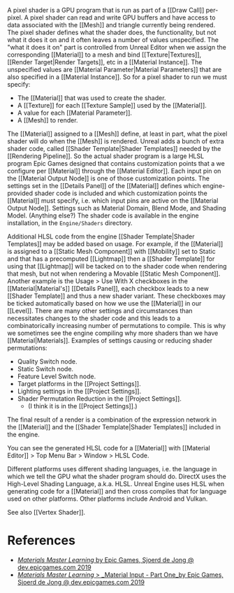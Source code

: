 A pixel shader is a GPU program that is run as part of a [[Draw Call]] per-pixel.
A pixel shader can read and write GPU buffers and have access to data associated with the [[Mesh]] and triangle currently being rendered.
The pixel shader defines what the shader does, the functionality, but not what it does it on and it often leaves a number of values unspecified.
The "what it does it on" part is controlled from Unreal Editor when we assign the corresponding [[Material]] to a mesh and bind [[Texture|Textures]], [[Render Target|Render Targets]], etc in a [[Material Instance]].
The unspecified values are [[Material Parameter|Material Parameters]] that are also specified in a [[Material Instance]].
So for a pixel shader to run we must specify:
- The [[Material]] that was used to create the shader.
- A [[Texture]] for each [[Texture Sample]] used by the [[Material]].
- A value for each [[Material Parameter]].
- A [[Mesh]] to render.

The [[Material]] assigned to a [[Mesh]] define, at least in part, what the pixel shader will do when the [[Mesh]] is rendered.
Unreal adds a bunch of extra shader code, called [[Shader Template|Shader Templates]] needed by the [[Rendering Pipeline]].
So the actual shader program is a large HLSL program Epic Games designed that contains customization points that a we configure per [[Material]] through the [[Material Editor]].
Each input pin on the [[Material Output Node]] is one of those customization points.
The settings set in the [[Details Panel]] of the [[Material]] defines which engine-provided shader code is included and which customization points the [[Material]] must specify, i.e. which input pins are active on the [[Material Output Node]].
Settings such as Material Domain, Blend Mode, and Shading Model. (Anything else?)
The shader code is available in the engine installation, in the `Engine/Shaders` directory.

Additional HLSL code from the engine [[Shader Template|Shader Templates]] may be added based on usage.
For example, if the [[Material]] is assigned to a [[Static Mesh Component]] with [[Mobility]] set to Static and that has a precomputed [[Lightmap]] then a [[Shader Template]] for using that [[Lightmap]] will be tacked on to the shader code when rendering that mesh, but not when rendering a Movable [[Static Mesh Component]].
Another example is the Usage > Use With X checkboxes in the [[Material|Material's]] [[Details Panel]], each checkbox leads to a new [[Shader Template]] and thus a new shader variant.
These checkboxes may be ticked automatically based on how we use the [[Material]] in our [[Level]].
There are many other settings and circumstances than necessitates changes  to the shader code and this leads to a combinatorically increasing number of permutations to compile.
This is why we sometimes see the engine compiling why more shaders than we have [[Material|Materials]].
Examples of settings causing or reducing shader permutations:
- Quality Switch node.
- Static Switch node.
- Feature Level Switch node.
- Target platforms in the [[Project Settings]].
- Lighting settings in the [[Project Settings]].
- Shader Permutation Reduction in the [[Project Settings]].
	- (I think it is in the [[Project Settings]].)

The final result of a render is a combination of the expression network in the [[Material]] and the [[Shader Template|Shader Templates]] included in the engine.

You can see the generated HLSL code for a [[Material]] with [[Material Editor]] > Top Menu Bar > Window > HLSL Code.

Different platforms uses different shading languages, i.e. the language in which we tell the GPU what the shader program should do.
DirectX uses the High-Level Shading Language, a.k.a. HLSL.
Unreal Engine uses HLSL when generating code for a [[Material]] and then cross compiles that for language used on other platforms.
Other platforms include Android and Vulkan.

See also [[Vertex Shader]].

# References

- [_Materials Master Learning_ by Epic Games, Sjoerd de Jong @ dev.epicgames.com 2019](https://dev.epicgames.com/community/learning/courses/2dy/unreal-engine-materials-master-learning/bVy/introduction)
- [_Materials Master Learning_ > _Material Input - Part One_by Epic Games, Sjoerd de Jong @ dev.epicgames.com 2019](https://dev.epicgames.com/community/learning/courses/2dy/unreal-engine-materials-master-learning/KzX/material-inputs-part-one)
